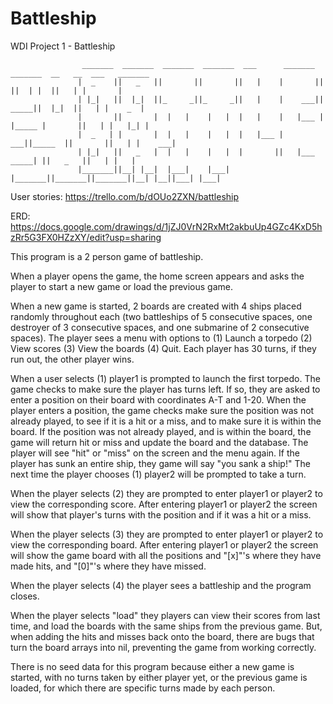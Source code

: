 # Battleship
WDI Project 1 - Battleship

                    _______  _______  _______  _______  ___      _______  _______  __   __  ___   _______
                   |  _    ||   _   ||       ||       ||   |    |       ||       ||  | |  ||   | |       |
                   | |_|   ||  |_|  ||_     _||_     _||   |    |    ___||  _____||  |_|  ||   | |    _  |
                   |       ||       |  |   |    |   |  |   |    |   |___ | |_____ |       ||   | |   |_| |
                   |  _   | |       |  |   |    |   |  |   |___ |    ___||_____  ||       ||   | |    ___|
                   | |_|   ||   _   |  |   |    |   |  |       ||   |___  _____| ||   _   ||   | |   |
                   |_______||__| |__|  |___|    |___|  |_______||_______||_______||__| |__||___| |___|


User stories: https://trello.com/b/dOUo2ZXN/battleship

ERD: https://docs.google.com/drawings/d/1jZJ0VrN2RxMt2akbuUp4GZc4KxD5hzRr5G3FX0HZzXY/edit?usp=sharing

This program is a 2 person game of battleship.

When a player opens the game, the home screen appears and asks the player to start a new game or 
load the previous game.

When a new game is started, 2 boards are created with 4 ships placed randomly throughout each 
(two battleships of 5 consecutive spaces, one destroyer of 3 consecutive spaces, and one submarine of 2 
consecutive spaces). The player sees a menu with options to (1) Launch a torpedo (2) View scores 
(3) View the boards (4) Quit. Each player has 30 turns, if they run out, the other player wins.

When a user selects (1) player1 is prompted to launch the first torpedo. The game checks to make sure the player 
has turns left. If so, they are asked to enter a position on their board with coordinates A-T and 1-20. 
When the player enters a position, the game checks make sure the position was not already played, to see 
if it is a hit or a miss, and to make sure it is within the board. If the position was not already played, and 
is within the board, the game will return hit or miss and update the board and the database. The player will see 
"hit" or "miss" on the screen and the menu again. If the player has sunk an entire ship, they game will say "you 
sank a ship!" The next time the player chooses (1) player2 will be prompted to take a turn.

When the player selects (2) they are prompted to enter player1 or player2 to view the corresponding score. 
After entering player1 or player2 the screen will show that player's turns with the position and if it was a 
hit or a miss.

When the player selects (3) they are prompted to enter player1 or player2 to view the corresponding board. 
After entering player1 or player2 the screen will show the game board with all the positions and "[x]"'s where 
they have made hits, and "[0]"'s where they have missed.

When the player selects (4) the player sees a battleship and the program closes.

When the player selects "load" they players can view their scores from last time, and load the boards with the same ships from the previous game. But, when adding the hits and misses back onto the board, there are bugs that turn the board arrays into nil, preventing the game from working correctly.

There is no seed data for this program because either a new game is started, with no turns taken by either player yet, or the previous game is loaded, for which there are specific turns made by each person.
